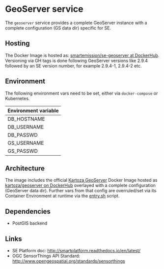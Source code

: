 # GeoServer service

The `geoserver` service provides a complete GeoServer instance with a complete configuration (GS data dir) 
specific for SE.

## Hosting

The Docker Image is hosted as: 
[smartemission/se-geoserver at DockerHub](https://hub.docker.com/r/smartemission/se-geoserver).
Versioning via GH tags is done following GeoServer versions like 2.9.4 followed by an SE 
version number, for example 2.9.4-1, 2.9.4-2 etc.

## Environment

The following environment vars need to be set, either via `docker-compose` or
Kubernetes.


|Environment variable|
|---|
|DB_HOSTNAME|
|DB_USERNAME|
|DB_PASSWD|
|GS_USERNAME|
|GS_PASSWD|

## Architecture

The image includes the official [Kartoza GeoServer](https://github.com/kartoza/docker-geoserver) Docker Image 
hosted as [kartoza/geoserver on DockerHub](https://hub.docker.com/r/kartoza/geoserver/)
overlayed with
a complete configuration (GeoServer data dir). Further vars from that config are overruled/set via its 
Container Environment at runtime via the [entry.sh](entry.sh) script.

## Dependencies

* PostGIS backend

## Links

* SE Platform doc: http://smartplatform.readthedocs.io/en/latest/
* OGC SensorThings API Standard: http://www.opengeospatial.org/standards/sensorthings
